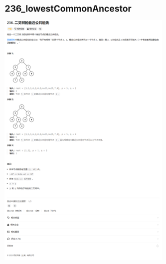 # 236_lowestCommonAncestor

![236_lowestCommonAncestor](../../assets/imgs/236_lowestCommonAncestor.png)
